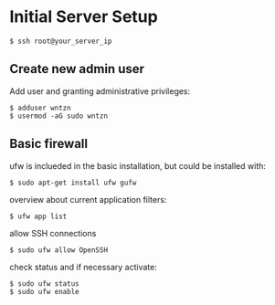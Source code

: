# Initial Server Setup

```
$ ssh root@your_server_ip
```

## Create new admin user
Add user and granting administrative privileges:
```
$ adduser wntzn
$ usermod -aG sudo wntzn
```

## Basic firewall
ufw is inclueded in the basic installation, but could be installed with:
```
$ sudo apt-get install ufw gufw
```

overview about current application filters:
```
$ ufw app list
```

allow SSH connections
```
$ sudo ufw allow OpenSSH
```

check status and if necessary activate:
```
$ sudo ufw status
$ sudo ufw enable
```

